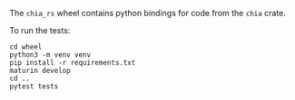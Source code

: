 The `chia_rs` wheel contains python bindings for code from the `chia` crate.

To run the tests:
```
cd wheel
python3 -m venv venv
pip install -r requirements.txt
maturin develop
cd ..
pytest tests
```